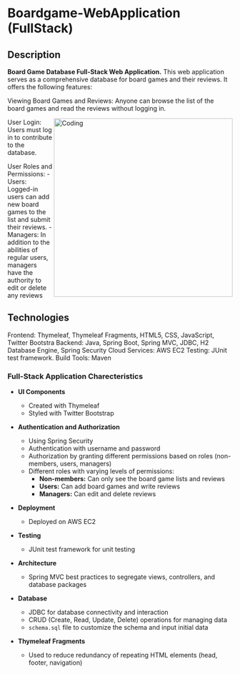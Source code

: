 # Boardgame-WebApplication (FullStack)



## Description

**Board Game Database Full-Stack Web Application.**
This web application serves as a comprehensive database for board games and their reviews. It offers the following features:

Viewing Board Games and Reviews: Anyone can browse the list of the board games and read the reviews without logging in.

<img align="right" alt="Coding" width="400" src="https://github.com/Sharadvanth/FullStack-WebApp-DevOps/blob/main/!NEW.gif
">
User Login: Users must log in to contribute to the database.


User Roles and Permissions:
	- Users: Logged-in users can add new board games to the list and 	submit their reviews.
	- Managers: In addition to the abilities of regular users, managers have  the authority to edit or delete any reviews

## Technologies

Frontend: Thymeleaf, Thymeleaf Fragments, HTML5, CSS, JavaScript, Twitter Bootstra
Backend: Java, Spring Boot, Spring MVC, JDBC, H2 Database Engine, Spring Security
Cloud Services: AWS EC2
Testing: JUnit test framework.
Build Tools: Maven



### Full-Stack Application Charecteristics

- **UI Components**
  - Created with Thymeleaf
  - Styled with Twitter Bootstrap

- **Authentication and Authorization**
  - Using Spring Security
  - Authentication with username and password
  - Authorization by granting different permissions based on roles (non-members, users, managers)
  - Different roles with varying levels of permissions:
    - **Non-members:** Can only see the board game lists and reviews
    - **Users:** Can add board games and write reviews
    - **Managers:** Can edit and delete reviews

- **Deployment**
  - Deployed on AWS EC2

- **Testing**
  - JUnit test framework for unit testing

- **Architecture**
  - Spring MVC best practices to segregate views, controllers, and database packages

- **Database**
  - JDBC for database connectivity and interaction
  - CRUD (Create, Read, Update, Delete) operations for managing data
  - `schema.sql` file to customize the schema and input initial data

- **Thymeleaf Fragments**
  - Used to reduce redundancy of repeating HTML elements (head, footer, navigation)

